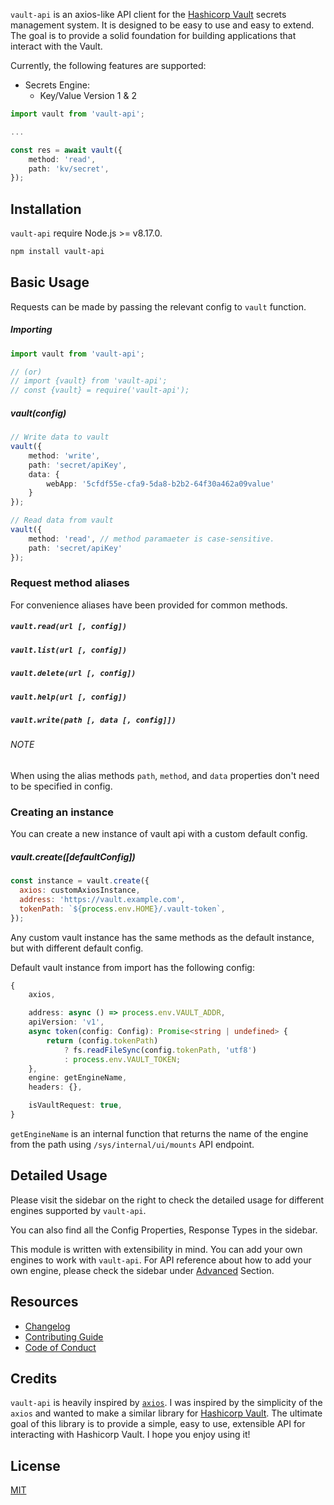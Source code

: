 `vault-api` is an axios-like API client for the [Hashicorp Vault](https://www.vaultproject.io/) secrets management system. It is designed to be easy to use and easy to extend. The goal is to provide a solid foundation for building applications that interact with the Vault.

Currently, the following features are supported:
  * Secrets Engine:
    * Key/Value Version 1 & 2

```ts
import vault from 'vault-api';

...

const res = await vault({
    method: 'read',
    path: 'kv/secret',
});
```

## Installation

`vault-api` require Node.js >= v8.17.0.

```bash
npm install vault-api
```

## Basic Usage

Requests can be made by passing the relevant config to `vault` function.

##### Importing
```ts
import vault from 'vault-api';

// (or)
// import {vault} from 'vault-api';
// const {vault} = require('vault-api');
```

##### vault(config)
```ts
// Write data to vault
vault({
    method: 'write',
    path: 'secret/apiKey',
    data: {
        webApp: '5cfdf55e-cfa9-5da8-b2b2-64f30a462a09value'
    }
});
```

```ts
// Read data from vault
vault({
    method: 'read', // method paramaeter is case-sensitive.
    path: 'secret/apiKey'
});
```

### Request method aliases
For convenience aliases have been provided for common methods.

##### `vault.read(url [, config])`
##### `vault.list(url [, config])`
##### `vault.delete(url [, config])`
##### `vault.help(url [, config])`
##### `vault.write(path [, data [, config]])`

###### NOTE
When using the alias methods `path`, `method`, and `data` properties don't need to be specified in config.

### Creating an instance

You can create a new instance of vault api with a custom default config.

##### vault.create([defaultConfig])

```js
const instance = vault.create({
  axios: customAxiosInstance,
  address: 'https://vault.example.com',
  tokenPath: `${process.env.HOME}/.vault-token`,
});
```

Any custom vault instance has the same methods as the default instance, but with different default config.

Default vault instance from import has the following config:
```ts
{
    axios,

    address: async () => process.env.VAULT_ADDR,
    apiVersion: 'v1',
    async token(config: Config): Promise<string | undefined> {
        return (config.tokenPath)
            ? fs.readFileSync(config.tokenPath, 'utf8')
            : process.env.VAULT_TOKEN;
    },
    engine: getEngineName,
    headers: {},

    isVaultRequest: true,
}
```

`getEngineName` is an internal function that returns the name of the engine from the path using `/sys/internal/ui/mounts` API endpoint.

## Detailed Usage
Please visit the sidebar on the right to check the detailed usage for different engines supported by `vault-api`.

You can also find all the Config Properties, Response Types in the sidebar.

This module is written with extensibility in mind. You can add your own engines to work with `vault-api`. For API reference about how to add your own engine, please check the sidebar under [Advanced](../wiki/Advanced) Section. <!--visit [#TODO](#TODO).-->

## Resources

* [Changelog](https://github.com/SaiHemanthBR/vault-api/blob/master/CHANGELOG.md)
* [Contributing Guide](https://github.com/SaiHemanthBR/vault-api/blob/master/CONTRIBUTING.md)
* [Code of Conduct](https://github.com/SaiHemanthBR/vault-api/blob/master/CODE_OF_CONDUCT.md)

## Credits
`vault-api` is heavily inspired by [`axios`](https://github.com/axios/axios). I was inspired by the simplicity of the `axios` and wanted to make a similar library for [Hashicorp Vault](https://www.vaultproject.io/). The ultimate goal of this library is to provide a simple, easy to use, extensible API for interacting with Hashicorp Vault. I hope you enjoy using it!

## License

[MIT](https://github.com/SaiHemanthBR/vault-api/blob/master/LICENSE.md)
